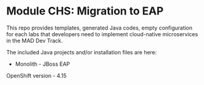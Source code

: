 Module CHS: Migration to EAP
===

This repo provides templates, generated Java codes, empty configuration for each labs that developers need to implement cloud-native microservices in the MAD Dev Track. 

The included Java projects and/or installation files are here:

* Monolith - JBoss EAP 

OpenShift version - 4.15